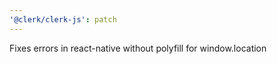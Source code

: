 ```yaml
---
'@clerk/clerk-js': patch
---
```


Fixes errors in react-native without polyfill for window.location
